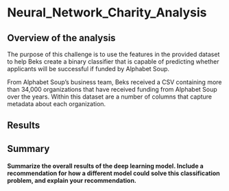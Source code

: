 # Neural_Network_Charity_Analysis

## Overview of the analysis

The purpose of this challenge is to use the features in the provided dataset to help Beks create a binary classifier that is capable of predicting whether applicants will be successful if funded by Alphabet Soup.

From Alphabet Soup’s business team, Beks received a CSV containing more than 34,000 organizations that have received funding from Alphabet Soup over the years. Within this dataset are a number of columns that capture metadata about each organization.

## Results





## Summary
#### Summarize the overall results of the deep learning model. Include a recommendation for how a different model could solve this classification problem, and explain your recommendation.




